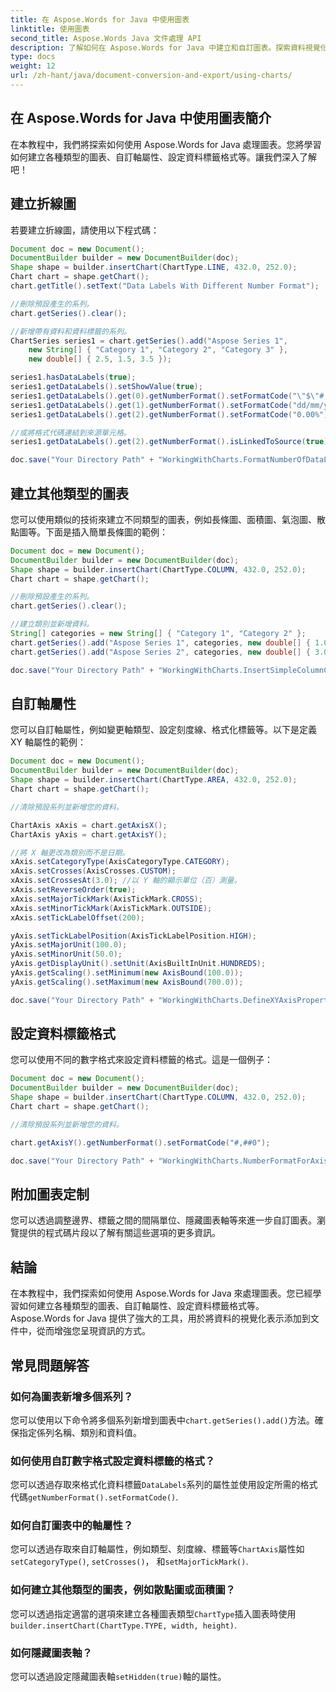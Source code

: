 ```yaml
---
title: 在 Aspose.Words for Java 中使用圖表
linktitle: 使用圖表
second_title: Aspose.Words Java 文件處理 API
description: 了解如何在 Aspose.Words for Java 中建立和自訂圖表。探索資料視覺化的圖表類型、格式和軸屬性。
type: docs
weight: 12
url: /zh-hant/java/document-conversion-and-export/using-charts/
---
```


## 在 Aspose.Words for Java 中使用圖表簡介

在本教程中，我們將探索如何使用 Aspose.Words for Java 處理圖表。您將學習如何建立各種類型的圖表、自訂軸屬性、設定資料標籤格式等。讓我們深入了解吧！

## 建立折線圖

若要建立折線圖，請使用以下程式碼：

```java
Document doc = new Document();
DocumentBuilder builder = new DocumentBuilder(doc);
Shape shape = builder.insertChart(ChartType.LINE, 432.0, 252.0);
Chart chart = shape.getChart();
chart.getTitle().setText("Data Labels With Different Number Format");

//刪除預設產生的系列。
chart.getSeries().clear();

//新增帶有資料和資料標籤的系列。
ChartSeries series1 = chart.getSeries().add("Aspose Series 1", 
    new String[] { "Category 1", "Category 2", "Category 3" }, 
    new double[] { 2.5, 1.5, 3.5 });

series1.hasDataLabels(true);
series1.getDataLabels().setShowValue(true);
series1.getDataLabels().get(0).getNumberFormat().setFormatCode("\"$\"#,##0.00");
series1.getDataLabels().get(1).getNumberFormat().setFormatCode("dd/mm/yyyy");
series1.getDataLabels().get(2).getNumberFormat().setFormatCode("0.00%");

//或將格式代碼連結到來源單元格。
series1.getDataLabels().get(2).getNumberFormat().isLinkedToSource(true);

doc.save("Your Directory Path" + "WorkingWithCharts.FormatNumberOfDataLabel.docx");
```

## 建立其他類型的圖表

您可以使用類似的技術來建立不同類型的圖表，例如長條圖、面積圖、氣泡圖、散點圖等。下面是插入簡單長條圖的範例：

```java
Document doc = new Document();
DocumentBuilder builder = new DocumentBuilder(doc);
Shape shape = builder.insertChart(ChartType.COLUMN, 432.0, 252.0);
Chart chart = shape.getChart();

//刪除預設產生的系列。
chart.getSeries().clear();

//建立類別並新增資料。
String[] categories = new String[] { "Category 1", "Category 2" };
chart.getSeries().add("Aspose Series 1", categories, new double[] { 1.0, 2.0 });
chart.getSeries().add("Aspose Series 2", categories, new double[] { 3.0, 4.0 });

doc.save("Your Directory Path" + "WorkingWithCharts.InsertSimpleColumnChart.docx");
```

## 自訂軸屬性

您可以自訂軸屬性，例如變更軸類型、設定刻度線、格式化標籤等。以下是定義 XY 軸屬性的範例：

```java
Document doc = new Document();
DocumentBuilder builder = new DocumentBuilder(doc);
Shape shape = builder.insertChart(ChartType.AREA, 432.0, 252.0);
Chart chart = shape.getChart();

//清除預設系列並新增您的資料。

ChartAxis xAxis = chart.getAxisX();
ChartAxis yAxis = chart.getAxisY();

//將 X 軸更改為類別而不是日期。
xAxis.setCategoryType(AxisCategoryType.CATEGORY);
xAxis.setCrosses(AxisCrosses.CUSTOM);
xAxis.setCrossesAt(3.0); //以 Y 軸的顯示單位（百）測量。
xAxis.setReverseOrder(true);
xAxis.setMajorTickMark(AxisTickMark.CROSS);
xAxis.setMinorTickMark(AxisTickMark.OUTSIDE);
xAxis.setTickLabelOffset(200);

yAxis.setTickLabelPosition(AxisTickLabelPosition.HIGH);
yAxis.setMajorUnit(100.0);
yAxis.setMinorUnit(50.0);
yAxis.getDisplayUnit().setUnit(AxisBuiltInUnit.HUNDREDS);
yAxis.getScaling().setMinimum(new AxisBound(100.0));
yAxis.getScaling().setMaximum(new AxisBound(700.0));

doc.save("Your Directory Path" + "WorkingWithCharts.DefineXYAxisProperties.docx");
```

## 設定資料標籤格式

您可以使用不同的數字格式來設定資料標籤的格式。這是一個例子：

```java
Document doc = new Document();
DocumentBuilder builder = new DocumentBuilder(doc);
Shape shape = builder.insertChart(ChartType.COLUMN, 432.0, 252.0);
Chart chart = shape.getChart();

//清除預設系列並新增您的資料。

chart.getAxisY().getNumberFormat().setFormatCode("#,##0");

doc.save("Your Directory Path" + "WorkingWithCharts.NumberFormatForAxis.docx");
```

## 附加圖表定制

您可以透過調整邊界、標籤之間的間隔單位、隱藏圖表軸等來進一步自訂圖表。瀏覽提供的程式碼片段以了解有關這些選項的更多資訊。

## 結論

在本教程中，我們探索如何使用 Aspose.Words for Java 來處理圖表。您已經學習如何建立各種類型的圖表、自訂軸屬性、設定資料標籤格式等。 Aspose.Words for Java 提供了強大的工具，用於將資料的視覺化表示添加到文件中，從而增強您呈現資訊的方式。

## 常見問題解答

### 如何為圖表新增多個系列？

您可以使用以下命令將多個系列新增到圖表中`chart.getSeries().add()`方法。確保指定係列名稱、類別和資料值。

### 如何使用自訂數字格式設定資料標籤的格式？

您可以透過存取來格式化資料標籤`DataLabels`系列的屬性並使用設定所需的格式代碼`getNumberFormat().setFormatCode()`.

### 如何自訂圖表中的軸屬性？

您可以透過存取來自訂軸屬性，例如類型、刻度線、標籤等`ChartAxis`屬性如`setCategoryType()`, `setCrosses()`， 和`setMajorTickMark()`.

### 如何建立其他類型的圖表，例如散點圖或面積圖？

您可以透過指定適當的選項來建立各種圖表類型`ChartType`插入圖表時使用`builder.insertChart(ChartType.TYPE, width, height)`.

### 如何隱藏圖表軸？

您可以透過設定隱藏圖表軸`setHidden(true)`軸的屬性。